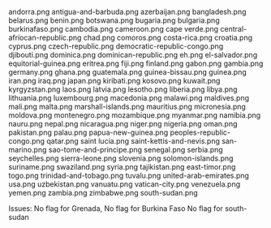 andorra.png
antigua-and-barbuda.png
azerbaijan.png
bangladesh.png
belarus.png
benin.png
botswana.png
bugaria.png
bulgaria.png
burkinafaso.png
cambodia.png
cameroon.png
cape verde.png
central-afriocan-republic.png
chad.png
comoros.png
costa-rica.png
croatia.png
cyprus.png
czech-republic.png
democratic-republic-congo.png
djibouti.png
dominica.png
dominican-republic.png
eh.png
el-salvador.png
equitorial-guinea.png
eritrea.png
fiji.png
finland.png
gabon.png
gambia.png
germany.png
ghana.png
guatemala.png
guinea-bissau.png
guinea.png
iran.png
iraq.png
japan.png
kiribati.png
kosovo.png
kuwait.png
kyrgyzstan.png
laos.png
latvia.png
lesotho.png
liberia.png
libya.png
lithuania.png
luxembourg.png
macedonia.png
malawi.png
maldives.png
mali.png
malta.png
marshall-islands.png
mauritius.png
micronesia.png
moldova.png
montenegro.png
mozambique.png
myanmar.png
namibia.png
nauru.png
nepal.png
nicaragua.png
niger.png
nigeria.png
oman.png
pakistan.png
palau.png
papua-new-guinea.png
peoples-republic-congo.png
qatar.png
saint lucia.png
saint-kettis-and-nevis.png
san-marino.png
sao-tome-and-principe.png
senegal.png
serbia.png
seychelles.png
sierra-leone.png
slovenia.png
solomon-islands.png
suriname.png
swaziland.png
syria.png
tajikistan.png
east-timor.png
togo.png
trinidad-and-tobago.png
tuvalu.png
united-arab-emirates.png
usa.png
uzbekistan.png
vanuatu.png
vatican-city.png
venezuela.png
yemen.png
zambia.png
zimbabwe.png
south-sudan.png




Issues:
No flag for Grenada,
No flag for Burkina Faso
No flag for south-sudan
